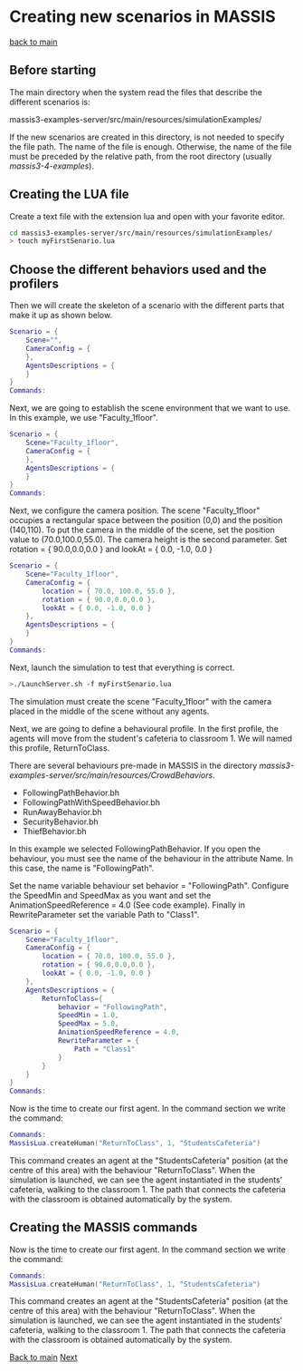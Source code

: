 # Creating new scenarios in MASSIS

[back to main](index.md)

## Before starting

The main directory when the system read the files that describe the different scenarios is:

 massis3-examples-server/src/main/resources/simulationExamples/

 If the new scenarios are created in this directory, is not needed to specify the file path.  The name of the file is enough. Otherwise, the name of the file must be preceded by the relative path, from the root directory (usually *massis3-4-examples*).

## Creating the LUA file

Create a text file with the extension lua and open with your favorite editor.


```bash
cd massis3-examples-server/src/main/resources/simulationExamples/
> touch myFirstSenario.lua
```

## Choose the different behaviors used and the profilers


Then we will create the skeleton of a scenario with the different parts that make it up as shown below.

```LUA
Scenario = {
    Scene="",
    CameraConfig = {
    },
    AgentsDescriptions = {
    }
}
Commands:
```

Next, we are going to establish the scene environment that we want to use. In this example, we use "Faculty_1floor".

```LUA
Scenario = {
    Scene="Faculty_1floor",
    CameraConfig = {
    },
    AgentsDescriptions = {
    }
}
Commands:
```

Next, we configure the camera position. The scene "Faculty_1floor" occupies a rectangular space between the position (0,0) and the position (140,110). To put the camera in the middle of the scene, set the position value to (70.0,100.0,55.0). The camera height is the second parameter. Set rotation = { 90.0,0.0,0.0 } and  lookAt = { 0.0, -1.0, 0.0 }

```LUA
Scenario = {
    Scene="Faculty_1floor",
    CameraConfig = {
        location = { 70.0, 100.0, 55.0 },
        rotation = { 90.0,0.0,0.0 },
        lookAt = { 0.0, -1.0, 0.0 }
    },
    AgentsDescriptions = {
    }
}
Commands:
```

Next, launch the simulation to test that everything is correct.

```bash
>./LaunchServer.sh -f myFirstSenario.lua
```

The simulation must create the scene "Faculty_1floor" with the camera placed in the middle of the scene without any agents. 

Next, we are going to define a behavioural profile. In the first profile, the agents will move from the student's cafeteria to classroom 1. We will named this profile, ReturnToClass.

There are several behaviours pre-made in MASSIS in the directory *massis3-examples-server/src/main/resources/CrowdBehaviors*.

* FollowingPathBehavior.bh
* FollowingPathWithSpeedBehavior.bh
* RunAwayBehavior.bh
* SecurityBehavior.bh
* ThiefBehavior.bh

In this example we selected FollowingPathBehavior. If you open the behaviour, you must see the name of the behaviour in the attribute Name. In this case, the name is "FollowingPath".

Set the name variable behaviour set behavior = "FollowingPath". Configure the SpeedMin and SpeedMax as you want and set the AnimationSpeedReference = 4.0 (See code example). Finally in RewriteParameter set the variable Path to "Class1".

```LUA
Scenario = {
    Scene="Faculty_1floor",
    CameraConfig = {
        location = { 70.0, 100.0, 55.0 },
        rotation = { 90.0,0.0,0.0 },
        lookAt = { 0.0, -1.0, 0.0 }
    },
    AgentsDescriptions = {
        ReturnToClass={
            behavior = "FollowingPath",
            SpeedMin = 1.0,
            SpeedMax = 5.0,
            AnimationSpeedReference = 4.0,
            RewriteParameter = {
                Path = "Class1"
            }
        }
    }
}
Commands:
```

Now is the time to create our first agent. In the command section we write the command:

```LUA
Commands:
MassisLua.createHuman("ReturnToClass", 1, "StudentsCafeteria")
```

This command creates an agent at the "StudentsCafeteria" position (at the centre of this area) with the behaviour "ReturnToClass". When the simulation is launched, we can see the agent instantiated in the students' cafeteria, walking to the classroom 1. The path that connects the cafeteria with the classroom is obtained automatically by the system.


## Creating the MASSIS commands

Now is the time to create our first agent. In the command section we write the command:

```LUA
Commands:
MassisLua.createHuman("ReturnToClass", 1, "StudentsCafeteria")
```

This command creates an agent at the "StudentsCafeteria" position (at the centre of this area) with the behaviour "ReturnToClass". When the simulation is launched, we can see the agent instantiated in the students' cafeteria, walking to the classroom 1. The path that connects the cafeteria with the classroom is obtained automatically by the system.


[Back to main](index.md)
[Next](creatingNewBehavior.md)